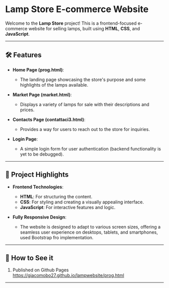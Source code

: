 
# Lamp Store E-commerce Website

Welcome to the **Lamp Store** project! This is a frontend-focused e-commerce website for selling lamps, built using **HTML**, **CSS**, and **JavaScript**.

---

## 🛠️ Features

- **Home Page (prog.html)**: 
  - The landing page showcasing the store's purpose and some highlights of the lamps available.

- **Market Page (market.html)**:
  - Displays a variety of lamps for sale with their descriptions and prices.
  
- **Contacts Page (contattaci3.html)**:
  - Provides a way for users to reach out to the store for inquiries.

- **Login Page**:
  - A simple login form for user authentication (backend functionality is yet to be debugged).

---

## 🚀 Project Highlights

- **Frontend Technologies**:
  - **HTML**: For structuring the content.
  - **CSS**: For styling and creating a visually appealing interface.
  - **JavaScript**: For interactive features and logic.

- **Fully Responsive Design**:
  - The website is designed to adapt to various screen sizes, offering a seamless user experience on desktops, tablets, and smartphones,
  used Bootstrap fro implementation.

---



## 🌟 How to See it

1. Published on Github Pages
    https://giacomobo27.github.io/lampwebsite/prog.html

---
